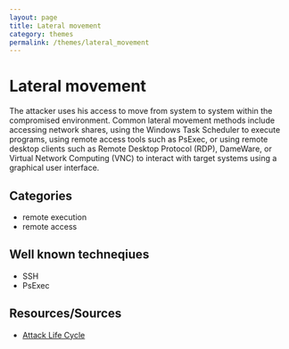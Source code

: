```yaml
---
layout: page
title: Lateral movement
category: themes
permalink: /themes/lateral_movement
---
```

# Lateral movement

The attacker uses his access to move from system to system within the compromised environment. Common lateral movement methods include accessing network shares, using the Windows Task Scheduler to execute programs, using remote access tools such as PsExec, or using remote desktop clients such as Remote Desktop Protocol (RDP), DameWare, or Virtual Network Computing (VNC) to interact with target systems using a graphical user interface.

## Categories

* remote execution
* remote access

## Well known techneqiues

* SSH
* PsExec

## Resources/Sources

* [Attack Life Cycle](http://www.iacpcybercenter.org/resource-center/what-is-cyber-crime/cyber-attack-lifecycle/)